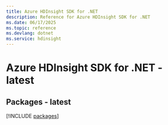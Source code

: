 ```yaml
---
title: Azure HDInsight SDK for .NET
description: Reference for Azure HDInsight SDK for .NET
ms.date: 06/17/2025
ms.topic: reference
ms.devlang: dotnet
ms.service: hdinsight
---
```

# Azure HDInsight SDK for .NET - latest
## Packages - latest
[!INCLUDE [packages](hdinsight-index.md)]
